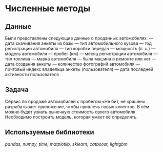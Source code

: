 # Численные методы


## Данные

Были представлены следующие данные о проданных автомобилях:
— дата скачивания анкеты из базы
— тип автомобильного кузова
— год регистрации автомобиля
— тип коробки передач
— мощность (л. с.)
— модель автомобиля
— пробег (км)
— месяц регистрации автомобиля
— тип топлива
— марка автомобиля
— была машина в ремонте или нет
— дата создания анкеты
— количество фотографий автомобиля
— почтовый индекс владельца анкеты (пользователя)
— дата последней активности пользователя

## Задача

Сервис по продаже автомобилей с пробегом «Не бит, не крашен» разрабатывает приложение, чтобы привлечь новых клиентов. В нём можно будет узнать рыночную стоимость своего автомобиля. Необходимо построить модель, которая умеет её определять.

## Используемые библиотеки
*pandas, numpy, time, matplotlib, sklearn, catboost, lightgbm*
